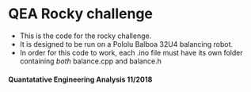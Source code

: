 # QEA Rocky challenge
- This is the code for the rocky challenge.
- It is designed to be run on a Pololu Balboa 32U4 balancing robot.
- In order for this code to work, each .ino file must have its own folder containing _both_ balance.cpp and balance.h

#### Quantatative Engineering Analysis 11/2018
